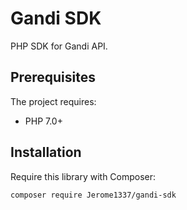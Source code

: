 # Gandi SDK

PHP SDK for Gandi API.

## Prerequisites

The project requires:

* PHP 7.0+

## Installation

Require this library with Composer:

``` bash
composer require Jerome1337/gandi-sdk
```
